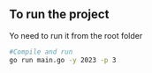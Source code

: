 
## To run the project

Yo need to run it from the root folder

```bash
#Compile and run
go run main.go -y 2023 -p 3
```
